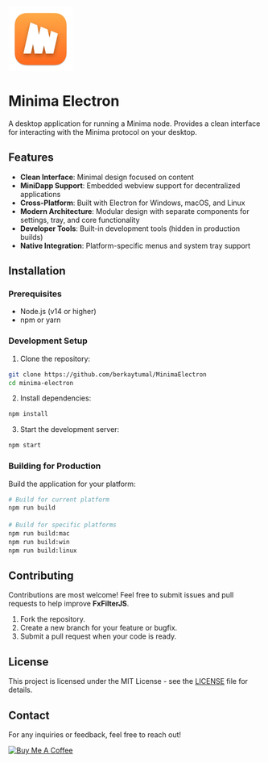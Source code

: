 <img src="assets/icon.png" alt="Minima Icon" width="128" height="128">

# Minima Electron

A desktop application for running a Minima node. Provides a clean interface for interacting with the Minima protocol on your desktop.

## Features

- **Clean Interface**: Minimal design focused on content
- **MiniDapp Support**: Embedded webview support for decentralized applications
- **Cross-Platform**: Built with Electron for Windows, macOS, and Linux
- **Modern Architecture**: Modular design with separate components for settings, tray, and core functionality
- **Developer Tools**: Built-in development tools (hidden in production builds)
- **Native Integration**: Platform-specific menus and system tray support

## Installation

### Prerequisites

- Node.js (v14 or higher)
- npm or yarn

### Development Setup

1. Clone the repository:
```bash
git clone https://github.com/berkaytumal/MinimaElectron
cd minima-electron
```

2. Install dependencies:
```bash
npm install
```

3. Start the development server:
```bash
npm start
```

### Building for Production

Build the application for your platform:

```bash
# Build for current platform
npm run build

# Build for specific platforms
npm run build:mac
npm run build:win
npm run build:linux
```

## Contributing

Contributions are most welcome! Feel free to submit issues and pull requests to help improve **FxFilterJS**.

1. Fork the repository.
2. Create a new branch for your feature or bugfix.
3. Submit a pull request when your code is ready.

## License

This project is licensed under the MIT License - see the [LICENSE](LICENSE) file for details.

## Contact

For any inquiries or feedback, feel free to reach out!

<a href="https://www.buymeacoffee.com/berkaytumal" target="_blank"><img src="https://cdn.buymeacoffee.com/buttons/v2/default-yellow.png" alt="Buy Me A Coffee" style="height: 60px !important;width: 217px !important;" ></a>
